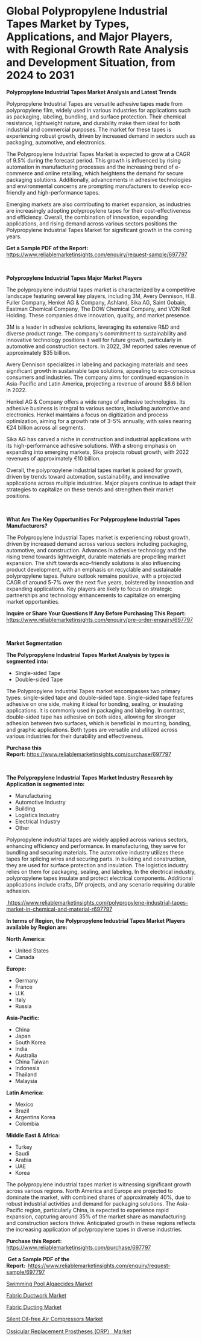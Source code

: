 <p><h1>Global Polypropylene Industrial Tapes Market by Types, Applications, and Major Players, with Regional Growth Rate Analysis and Development Situation, from 2024 to 2031</h1></p><p><strong>Polypropylene Industrial Tapes Market Analysis and Latest Trends</strong></p>
<p><p>Polypropylene Industrial Tapes are versatile adhesive tapes made from polypropylene film, widely used in various industries for applications such as packaging, labeling, bundling, and surface protection. Their chemical resistance, lightweight nature, and durability make them ideal for both industrial and commercial purposes. The market for these tapes is experiencing robust growth, driven by increased demand in sectors such as packaging, automotive, and electronics.</p><p>The Polypropylene Industrial Tapes Market is expected to grow at a CAGR of 9.5% during the forecast period. This growth is influenced by rising automation in manufacturing processes and the increasing trend of e-commerce and online retailing, which heightens the demand for secure packaging solutions. Additionally, advancements in adhesive technologies and environmental concerns are prompting manufacturers to develop eco-friendly and high-performance tapes. </p><p>Emerging markets are also contributing to market expansion, as industries are increasingly adopting polypropylene tapes for their cost-effectiveness and efficiency. Overall, the combination of innovation, expanding applications, and rising demand across various sectors positions the Polypropylene Industrial Tapes Market for significant growth in the coming years.</p></p>
<p><strong>Get a Sample PDF of the Report:&nbsp;</strong> <a href="https://www.reliablemarketinsights.com/enquiry/request-sample/697797?utm_campaign=1337&utm_medium=2&utm_source=Github&utm_content=ia&utm_term=29092024&utm_id=polypropylene-industrial-tapes">https://www.reliablemarketinsights.com/enquiry/request-sample/697797</a></p>
<p>&nbsp;</p>
<p><strong>Polypropylene Industrial Tapes Major Market Players</strong></p>
<p><p>The polypropylene industrial tapes market is characterized by a competitive landscape featuring several key players, including 3M, Avery Dennison, H.B. Fuller Company, Henkel AG & Company, Ashland, Sika AG, Saint Gobain, Eastman Chemical Company, The DOW Chemical Company, and VON Roll Holding. These companies drive innovation, quality, and market presence.</p><p>3M is a leader in adhesive solutions, leveraging its extensive R&D and diverse product range. The company's commitment to sustainability and innovative technology positions it well for future growth, particularly in automotive and construction sectors. In 2022, 3M reported sales revenue of approximately $35 billion.</p><p>Avery Dennison specializes in labeling and packaging materials and sees significant growth in sustainable tape solutions, appealing to eco-conscious consumers and industries. The company aims for continued expansion in Asia-Pacific and Latin America, projecting a revenue of around $8.6 billion in 2022.</p><p>Henkel AG & Company offers a wide range of adhesive technologies. Its adhesive business is integral to various sectors, including automotive and electronics. Henkel maintains a focus on digitization and process optimization, aiming for a growth rate of 3-5% annually, with sales nearing €24 billion across all segments.</p><p>Sika AG has carved a niche in construction and industrial applications with its high-performance adhesive solutions. With a strong emphasis on expanding into emerging markets, Sika projects robust growth, with 2022 revenues of approximately €10 billion.</p><p>Overall, the polypropylene industrial tapes market is poised for growth, driven by trends toward automation, sustainability, and innovative applications across multiple industries. Major players continue to adapt their strategies to capitalize on these trends and strengthen their market positions.</p></p>
<p>&nbsp;</p>
<p><strong>What Are The Key Opportunities For Polypropylene Industrial Tapes Manufacturers?</strong></p>
<p><p>The Polypropylene Industrial Tapes market is experiencing robust growth, driven by increased demand across various sectors including packaging, automotive, and construction. Advances in adhesive technology and the rising trend towards lightweight, durable materials are propelling market expansion. The shift towards eco-friendly solutions is also influencing product development, with an emphasis on recyclable and sustainable polypropylene tapes. Future outlook remains positive, with a projected CAGR of around 5-7% over the next five years, bolstered by innovation and expanding applications. Key players are likely to focus on strategic partnerships and technology enhancements to capitalize on emerging market opportunities.</p></p>
<p><strong>Inquire or Share Your Questions If Any Before Purchasing This Report:</strong> <a href="https://www.reliablemarketinsights.com/enquiry/pre-order-enquiry/697797?utm_campaign=1337&utm_medium=2&utm_source=Github&utm_content=ia&utm_term=29092024&utm_id=polypropylene-industrial-tapes">https://www.reliablemarketinsights.com/enquiry/pre-order-enquiry/697797</a></p>
<p>&nbsp;</p>
<p><strong>Market Segmentation</strong></p>
<p><strong>The Polypropylene Industrial Tapes Market Analysis by types is segmented into:</strong></p>
<p><ul><li>Single-sided Tape</li><li>Double-sided Tape</li></ul></p>
<p><p>The Polypropylene Industrial Tapes market encompasses two primary types: single-sided tape and double-sided tape. Single-sided tape features adhesive on one side, making it ideal for bonding, sealing, or insulating applications. It is commonly used in packaging and labeling. In contrast, double-sided tape has adhesive on both sides, allowing for stronger adhesion between two surfaces, which is beneficial in mounting, bonding, and graphic applications. Both types are versatile and utilized across various industries for their durability and effectiveness.</p></p>
<p><strong>Purchase this Report:&nbsp;</strong><a href="https://www.reliablemarketinsights.com/purchase/697797?utm_campaign=1337&utm_medium=2&utm_source=Github&utm_content=ia&utm_term=29092024&utm_id=polypropylene-industrial-tapes">https://www.reliablemarketinsights.com/purchase/697797</a></p>
<p>&nbsp;</p>
<p><strong>The Polypropylene Industrial Tapes Market Industry Research by Application is segmented into:</strong></p>
<p><ul><li>Manufacturing</li><li>Automotive Industry</li><li>Building</li><li>Logistics Industry</li><li>Electrical Industry</li><li>Other</li></ul></p>
<p><p>Polypropylene industrial tapes are widely applied across various sectors, enhancing efficiency and performance. In manufacturing, they serve for bundling and securing materials. The automotive industry utilizes these tapes for splicing wires and securing parts. In building and construction, they are used for surface protection and insulation. The logistics industry relies on them for packaging, sealing, and labeling. In the electrical industry, polypropylene tapes insulate and protect electrical components. Additional applications include crafts, DIY projects, and any scenario requiring durable adhesion.</p></p>
<p><a href="https://www.reliablemarketinsights.com/polypropylene-industrial-tapes-market-in-chemical-and-material-r697797?utm_campaign=1337&utm_medium=2&utm_source=Github&utm_content=ia&utm_term=29092024&utm_id=polypropylene-industrial-tapes">&nbsp;https://www.reliablemarketinsights.com/polypropylene-industrial-tapes-market-in-chemical-and-material-r697797</a></p>
<p><strong>In terms of Region, the Polypropylene Industrial Tapes Market Players available by Region are:</strong></p>
<p>
    <p> <strong> North America: </strong>
        <ul>
            <li>United States</li>
            <li>Canada</li>
        </ul>
        </p> 
    <p> <strong> Europe: </strong>
        <ul>
            <li>Germany</li>
            <li>France</li>
            <li>U.K.</li>
            <li>Italy</li>
            <li>Russia</li>
        </ul>
        </p> 
    <p> <strong> Asia-Pacific: </strong>
        <ul>
            <li>China</li>
            <li>Japan</li>
            <li>South Korea</li>
            <li>India</li>
            <li>Australia</li>
            <li>China Taiwan</li>
            <li>Indonesia</li>
            <li>Thailand</li>
            <li>Malaysia</li>
        </ul>
        </p> 
    <p> <strong> Latin America: </strong>
        <ul>
            <li>Mexico</li>
            <li>Brazil</li>
            <li>Argentina Korea</li>
            <li>Colombia</li>
        </ul>
        </p> 
    <p> <strong> Middle East & Africa: </strong>
        <ul>
            <li>Turkey</li>
            <li>Saudi</li>
            <li>Arabia</li>
            <li>UAE</li>
            <li>Korea</li>
        </ul>
    </p>
    </p>
<p><p>The polypropylene industrial tapes market is witnessing significant growth across various regions. North America and Europe are projected to dominate the market, with combined shares of approximately 40%, due to robust industrial activities and demand for packaging solutions. The Asia-Pacific region, particularly China, is expected to experience rapid expansion, capturing around 35% of the market share as manufacturing and construction sectors thrive. Anticipated growth in these regions reflects the increasing application of polypropylene tapes in diverse industries.</p></p>
<p><strong>Purchase this Report: </strong><a href="https://www.reliablemarketinsights.com/purchase/697797?utm_campaign=1337&utm_medium=2&utm_source=Github&utm_content=ia&utm_term=29092024&utm_id=polypropylene-industrial-tapes">https://www.reliablemarketinsights.com/purchase/697797</a></p>
<p>&nbsp;<strong>Get a Sample PDF of the Report:&nbsp;&nbsp;</strong><a href="https://www.reliablemarketinsights.com/enquiry/request-sample/697797?utm_campaign=1337&utm_medium=2&utm_source=Github&utm_content=ia&utm_term=29092024&utm_id=polypropylene-industrial-tapes">https://www.reliablemarketinsights.com/enquiry/request-sample/697797</a></p>
<p><strong></strong></p>
<p><p><a href="https://www.linkedin.com/pulse/how-swimming-pool-algaecides-market-evolve-growth-analysis-year-unqpc?utm_campaign=1337&utm_medium=2&utm_source=Github&utm_content=ia&utm_term=29092024&utm_id=polypropylene-industrial-tapes">Swimming Pool Algaecides Market</a></p><p><a href="https://www.linkedin.com/pulse/strategic-roadmap-success-global-fabric-ductwork-market-analysis2024-rr9hc?utm_campaign=1337&utm_medium=2&utm_source=Github&utm_content=ia&utm_term=29092024&utm_id=polypropylene-industrial-tapes">Fabric Ductwork Market</a></p><p><a href="https://www.linkedin.com/pulse/what-growth-opportunities-challenges-fabric-ducting-market-kuznets-74c1c?utm_campaign=1337&utm_medium=2&utm_source=Github&utm_content=ia&utm_term=29092024&utm_id=polypropylene-industrial-tapes">Fabric Ducting Market</a></p><p><a href="https://issuu.com/reportprime-2/docs/silent-oil-free-air-compressors-mar_9b389f5d683ae6?utm_campaign=1337&utm_medium=2&utm_source=Github&utm_content=ia&utm_term=29092024&utm_id=polypropylene-industrial-tapes">Silent Oil-free Air Compressors Market</a></p><p><a href="https://issuu.com/reportprime-2/docs/ossicular-replacement-prostheses-or_f217c6c21e074d?utm_campaign=1337&utm_medium=2&utm_source=Github&utm_content=ia&utm_term=29092024&utm_id=polypropylene-industrial-tapes">Ossicular Replacement Prostheses (ORP） Market</a></p></p>